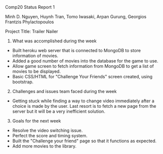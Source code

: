 Comp20 Status Report 1

Minh D. Nguyen, Huynh Tran, Tomo Iwasaki, Arpan Gurung, Georgios Frantzis Phylactopoulos

Project Title: Trailer Nailer

1. What was accomplished during the week
- Built heroku web server that is connected to MongoDB to store information of movies.
- Added a good number of movies into the database for the game to use.
- Allow game screen to fetch information from MongoDB to get a list of movies to be displayed.
- Basic CSS/HTML for "Challenge Your Friends" screen created, using bootstrap.

2. Challenges and issues team faced during the week
- Getting stuck while finding a way to change video immediately after a choice is made by the user. Last resort is to fetch a new page from the server but it will be a very inefficient solution. 

3. Goals for the next week
- Resolve the video switching issue.
- Perfect the score and timing system.
- Built the "Challenge your friend" page so that it functions as expected.
- Add more movies to the library.